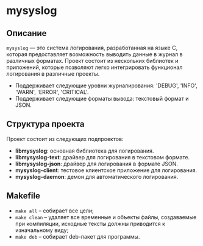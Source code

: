 # mysyslog
 
## Описание
`mysyslog` — это система логирования, разработанная на языке C, которая предоставляет возможность выводить данные в журнал в различных форматах. Проект состоит из нескольких библиотек и приложений, которые позволяют легко интегрировать функционал логирования в различные проекты. 
- Поддерживает следующие уровни журналирования: 'DEBUG', 'INFO', 'WARN', 'ERROR', 'CRITICAL'.
- Поддерживает следующие форматы вывода: текстовый формат и JSON.

## Структура проекта
Проект состоит из следующих подпроектов:
- **libmysyslog**: основная библиотека для логирования.
- **libmysyslog-text**: драйвер для логирования в текстовом формате.
- **libmysyslog-json**: драйвер для логирования в формате JSON.
- **mysyslog-client**: тестовое клиентское приложение для логирования.
- **mysyslog-daemon**: демон для автоматического логирования.

## Makefile
- `make all` – собирает все цели;
- `make clean` – удаляет все временные и объекты файлы, создаваемые при компиляции, исходные тексты должны приводится к изначальному виду;
- `make deb` – собирает deb-пакет для программы.
